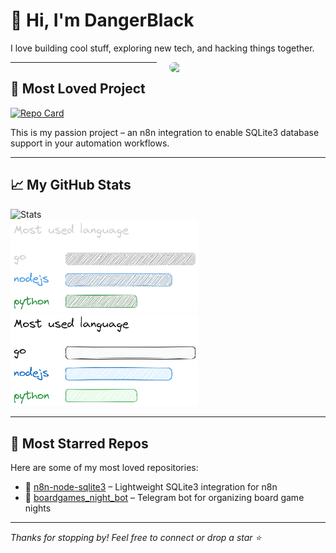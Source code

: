 <h1 align="left">👋 Hi, I'm DangerBlack</h1>

<p align="left">
  I love building cool stuff, exploring new tech, and hacking things together.
</p>

<img align="right" src="https://n8n.xn--uny.ws/webhook/github-background.png" width="250" style="border-radius: 12px; margin-left: 20px;" />

---

## 🚀 Most Loved Project

[![Repo Card](https://github-readme-stats.vercel.app/api/pin/?username=DangerBlack&repo=n8n-node-sqlite3&theme=radical)](https://github.com/DangerBlack/n8n-node-sqlite3)

This is my passion project – an n8n integration to enable SQLite3 database support in your automation workflows.

---

## 📈 My GitHub Stats

![Stats](https://github-readme-stats.vercel.app/api?username=DangerBlack&show_icons=true&theme=radical&count_private=true)  
<img src="./image/most_used_language_dark.png#gh-dark-mode-only" alt="" width="300">
<img src="./image/most_used_language_light.png#gh-light-mode-only" alt="" width="300">

---

## 🌟 Most Starred Repos

Here are some of my most loved repositories:

- 🧪 [n8n-node-sqlite3](https://github.com/DangerBlack/n8n-node-sqlite3) – Lightweight SQLite3 integration for n8n  
- 🎲 [boardgames_night_bot](https://github.com/DangerBlack/boardgames_night_bot) – Telegram bot for organizing board game nights

---

_Thanks for stopping by! Feel free to connect or drop a star ⭐️_
